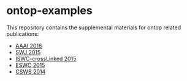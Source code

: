 ontop-examples
==============

This repository contains the supplemental materials  for ontop related publications:

- [AAAI 2016](aaai-2016-ontoprox)
- [SWJ 2015](swj-2015)
- [ISWC-crossLinked 2015](iswc-crosslinked)
- [ESWC 2015](eswc-2015)
- [CSWS 2014](csws-2014)
